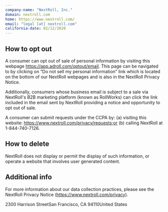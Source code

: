 ```yaml
---
company-name: "NextRoll, Inc."
domain: nextroll.com
home: https://www.nextroll.com/
email: "legal [at] nextroll.com"
california-date: 02/12/2020
---
```

## How to opt out


A consumer can opt out of sale of personal information by visiting this webpage https://app.adroll.com/optout/email. This page can be navigated to by clicking on “Do not sell my personal information” link which is located on the bottom of our NextRoll webpages and is also in the NextRoll Privacy Notice.

Additionally, consumers whose business email is subject to a sale via NextRoll's B2B marketing platform (known as RollWorks) can click the link included in the email sent by NextRoll providing a notice and opportunity to opt out of sale. 

A consumer can submit requests under the CCPA by:
(a) visiting this website: https://www.nextroll.com/privacy/requests;or 
(b) calling NextRoll at 1-844-740-7126.

## How to delete


NextRoll does not display or permit the display of such information, or operate a website that involves user generated content.

## Additional info


For more information about our data collection practices, please see the NextRoll Privacy Notice (https://www.nextroll.com/privacy).

2300 Harrison StreetSan Francisco, CA 94110United States













